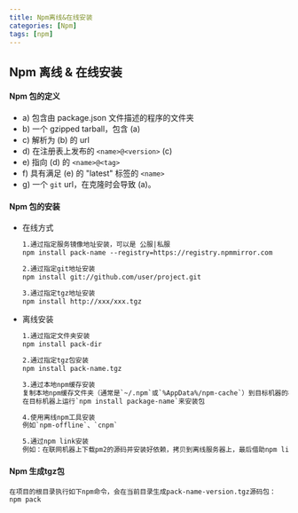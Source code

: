 ```yaml
---
title: Npm离线&在线安装
categories: [Npm]
tags: [npm]
---
```


## Npm 离线 & 在线安装



#### Npm 包的定义

- a) 包含由 package.json 文件描述的程序的文件夹
- b) 一个 gzipped tarball，包含 (a)
- c) 解析为 (b) 的 url
- d) 在注册表上发布的 `<name>@<version>` (c)
- e) 指向 (d) 的 `<name>@<tag>`
- f) 具有满足 (e) 的 "latest" 标签的 `<name>`
- g) 一个 `git` url，在克隆时会导致 (a)。

#### Npm 包的安装

- 在线方式

  ```txt
  1.通过指定服务镜像地址安装，可以是 公服|私服
  npm install pack-name --registry=https://registry.npmmirror.com
  
  2.通过指定git地址安装
  npm install git://github.com/user/project.git
  
  3.通过指定tgz地址安装
  npm install http://xxx/xxx.tgz
  ```

- 离线安装

  ```txt
  1.通过指定文件夹安装
  npm install pack-dir
  
  2.通过指定tgz包安装
  npm install pack-name.tgz
  
  3.通过本地npm缓存安装
  复制本地npm缓存文件夹（通常是`~/.npm`或`%AppData%/npm-cache`）到目标机器的相同位置。
  在目标机器上运行`npm install package-name`来安装包
  
  4.使用离线npm工具安装
  例如`npm-offline`、`cnpm`
  
  5.通过npm link安装
  例如：在联网机器上下载pm2的源码并安装好依赖，拷贝到离线服务器上，最后借助npm link将pm2链接到全局区域
  ```

#### Npm 生成tgz包

```npm
在项目的根目录执行如下npm命令，会在当前目录生成pack-name-version.tgz源码包：
npm pack
```

